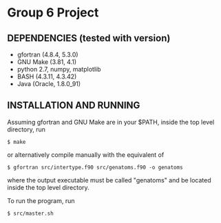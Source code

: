 Group 6 Project
===============

DEPENDENCIES (tested with version)
----------------------------------

- gfortran (4.8.4, 5.3.0)
- GNU Make (3.81, 4.1)
- python 2.7, numpy, matplotlib
- BASH (4.3.11, 4.3.42)
- Java (Oracle, 1.8.0_91)

INSTALLATION AND RUNNING
------------------------

Assuming gfortran and GNU Make are in your $PATH,
inside the top level directory, run

`$ make`

or alternatively compile manually with the equivalent of

`$ gfortran src/intertype.f90 src/genatoms.f90 -o genatoms`

where the output executable must be called "genatoms" and be located
inside the top level directory.

To run the program, run

`$ src/master.sh`